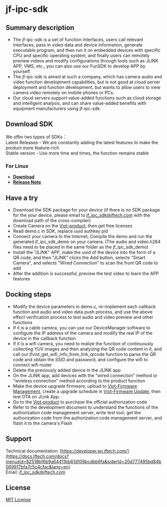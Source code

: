 
# jf-ipc-sdk

## Summary description

* The jf-ipc-sdk is a set of function interfaces, users call relevant interfaces, pass in video data and device information, generate executable program, and then run it on embedded devices with specific CPU and specific operating system, and finally users can remotely preview videos and modify configurations through tools such as JLINK APP, VMS, etc., you can also use our FunSDK to develop APP by yourself.
* The jf-ipc-sdk is aimed at such a company, which has camera audio and video function development capabilities, but is not good at cloud server deployment and function development, but wants to allow users to view camera video remotely on mobile phones or PCs.
* Our cloud servers support value-added functions such as cloud storage and intelligent analysis, and can share value-added benefits with equipment manufacturers using jf-ipc-sdk.

## Download SDK
We offer two types of SDKs：<br>
Latest Releases - We are constantly adding the latest features to make the product more feature-rich<br>
Stable version - Use more time and times, the function remains stable<br>

### For Linux
* **[Download](./Linux/download.md)**
* **[Release Note](./Linux/release_note.md)**

## Have a try
* Download the SDK package for your device (if there is no SDK package for the your device, please email to jf_ipc_sdk@jftech.com with the download path of the cross-compiler)
* Create Camera on the [Viot-product](https://viot.jftech.com/product#/product/index?lang=en&menuId=166), then get free licenses
* Read demo.c in SDK, replace uuid authkey pid
* Connect your camera to the Internet, Compile the demo and run the generated jf_ipc_sdk_demo on your camera. (The audio and video.h264 files need to be placed in the same folder as the jf_ipc_sdk_demo)
* Install the "JLINK" APP, make the uuid of the device into the form of a QR code, and then "JLINK" clicks the Add button, selects "Smart Camera", and selects "Wired Connection" to scan the front QR code to add
* After the addition is successful, preview the test video to learn the APP features

## Docking steps
* Modify the device parameters in demo.c, re-implement each callback function and audio and video data push process, and use the above effect verification process to test audio and video preview and other functions
* If it is a cable camera, you can use our DeviceManager software to configure the IP address of the camera and modify the real IP of the device in the callback function
* If it is a wifi camera, you need to realize the function of continuously collecting YUV images and then analyzing the QR code content in it, and call our jfviot_get_wifi_info_from_link_qrcode function to parse the QR code and obtain the SSID and password, and configure the wifi to connect wifi router
* Delete the previously added device in the JLINK app
* On the JLINK app, add devices with the "wired connection" method or "wireless connection" method according to the product function
* Make the device upgrade firmware, upload to [Viot-Firmware Management](https://viot.jftech.com/product#/firmware/index), create a upgrade schedule in [Viot-Firmware Update](https://viot.jftech.com/product#/upgrade/index), then test OTA on JLink App.
* Go to the [Viot-product](https://viot.jftech.com/product#/product/index?lang=en&menuId=166) to purchase the official authorization code
* Refer to the development document to understand the functions of the authorization code management server, write test tool, get the authorization code from the authorization code management server, and flash it to the camera's Flash

## Support
Technical documentation: [https://developer.en.jftech.com/](https://docs.jftech.com/docs?menusId=82518bf6b9a64411bb61d109bcdbb6fa&siderId=20d777495bd84b069917bfa7c5c4cfac&lang=en) <br>
Email: jf_ipc_sdk@jftech.com <br>

## License
[MIT License](./LICENSE)
